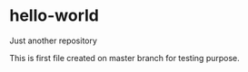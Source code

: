 # hello-world
Just another repository

This is first file created on master branch for testing purpose.

